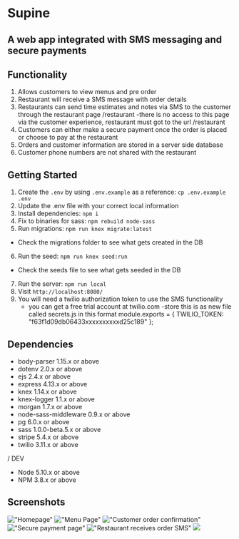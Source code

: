 # Supine

## A web app integrated with SMS messaging and secure payments

## Functionality
1. Allows customers to view menus and pre order 
2. Restaurant will receive a SMS message with order details
3. Restaurants can send time estimates and notes via SMS to the customer through the restaurant page /restaurant 
    -there is no access to this page via the customer experience, restaurant must got to the url /restaurant
4. Customers can either make a secure payment once the order is placed or choose to pay at the restaurant
5. Orders and customer information are stored in a server side database
6. Customer phone numbers are not shared with the restaurant 

## Getting Started

1. Create the `.env` by using `.env.example` as a reference: `cp .env.example .env`
2. Update the .env file with your correct local information
3. Install dependencies: `npm i`
4. Fix to binaries for sass: `npm rebuild node-sass`
5. Run migrations: `npm run knex migrate:latest`
  - Check the migrations folder to see what gets created in the DB
6. Run the seed: `npm run knex seed:run`
  - Check the seeds file to see what gets seeded in the DB
7. Run the server: `npm run local`
8. Visit `http://localhost:8080/`
9.  You will need a twilio authorization token to use the SMS functionality
    - you can get a free trial account at twilio.com
    -store this is as new file called secrets.js in this format
        module.exports = {
         TWILIO_TOKEN: "f63f1d09db06433xxxxxxxxxxd25c189"
        };

## Dependencies

- body-parser 1.15.x or above 
- dotenv 2.0.x or above
- ejs 2.4.x or above 
- express 4.13.x or above 
- knex 1.14.x or above 
- knex-logger 1.1.x or above 
- morgan 1.7.x or above 
- node-sass-middleware 0.9.x or above 
- pg 6.0.x or above 
- sass 1.0.0-beta.5.x or above 
- stripe 5.4.x or above 
- twilio 3.11.x or above 

/ DEV
- Node 5.10.x or above
- NPM 3.8.x or above

## Screenshots

!["Homepage"  ](https://github.com/swiftsimon/supine/blob/master/docs/Supine-main.png?raw=true )
!["Menu Page"  ](https://github.com/swiftsimon/supine/blob/master/docs/Supine-Menu.png?raw=true )
!["Customer order confirmation"  ](https://github.com/swiftsimon/supine/blob/master/docs/Supine-Order.png?raw=true )
!["Secure payment page"  ](https://github.com/swiftsimon/supine/blob/master/docs/Supine-pay.png?raw=true )
!["Restaurant receives order SMS"  ](https://github.com/swiftsimon/supine/blob/master/docs/Supine-rest%20text.jpg?raw=true )
![  ](  )
